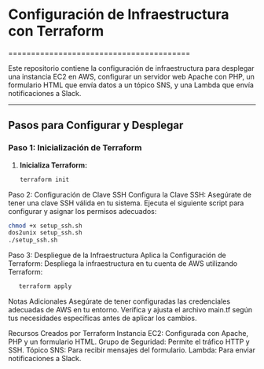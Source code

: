 # Configuración de Infraestructura con Terraform

========================================

Este repositorio contiene la configuración de infraestructura para desplegar una instancia EC2 en AWS, configurar un servidor web Apache con PHP, un formulario HTML que envía datos a un tópico SNS, y una Lambda que envía notificaciones a Slack.

---

## Pasos para Configurar y Desplegar

### Paso 1: Inicialización de Terraform

1. **Inicializa Terraform:**
   ```bash
   terraform init
    ```

Paso 2: Configuración de Clave SSH
Configura la Clave SSH:
Asegúrate de tener una clave SSH válida en tu sistema.
Ejecuta el siguiente script para configurar y asignar los permisos adecuados:

```bash
chmod +x setup_ssh.sh
dos2unix setup_ssh.sh
./setup_ssh.sh
```

Paso 3: Despliegue de la Infraestructura
Aplica la Configuración de Terraform:
Despliega la infraestructura en tu cuenta de AWS utilizando Terraform:      

```bash
   terraform apply
```

Notas Adicionales
Asegúrate de tener configuradas las credenciales adecuadas de AWS en tu entorno.
Verifica y ajusta el archivo main.tf según tus necesidades específicas antes de aplicar los cambios.

Recursos Creados por Terraform
Instancia EC2: Configurada con Apache, PHP y un formulario HTML.
Grupo de Seguridad: Permite el tráfico HTTP y SSH.
Tópico SNS: Para recibir mensajes del formulario.
Lambda: Para enviar notificaciones a Slack.
